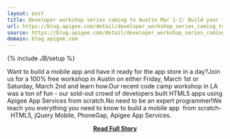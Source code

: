 ```yaml
---
layout: post
title: Developer workshop series coming to Austin Mar 1-2: Build your first mobile app with HTML5 and a BaaS  
url: https://blog.apigee.com/detail/developer_workshop_series_coming_to_austin_mar_1_2_build_your_first_mobile_app_with_html5_and
source: https://blog.apigee.com/detail/developer_workshop_series_coming_to_austin_mar_1_2_build_your_first_mobile_app_with_html5_and
domain: blog.apigee.com
---
```

{% include JB/setup %}<p>Want to build a mobile app and have it ready for the app store in a day?Join us for a 100% free workshop in Austin on either Friday, March 1st or Saturday, March 2nd and learn how.Our recent code camp workshop in LA was a ton of fun - our sold-out crowd of developers built HTML5 apps using Apigee App Services from scratch.No need to be an expert programmer!We teach you everything you need to know to build a mobile app  from scratch-  HTML5, jQuery Mobile, PhoneGap, Apigee App Services.</p>
<center><p><a href="https://blog.apigee.com/detail/developer_workshop_series_coming_to_austin_mar_1_2_build_your_first_mobile_app_with_html5_and" style='padding:25px; font-sze:18px; font-weight: bold;'>Read Full Story</a></p></center>
